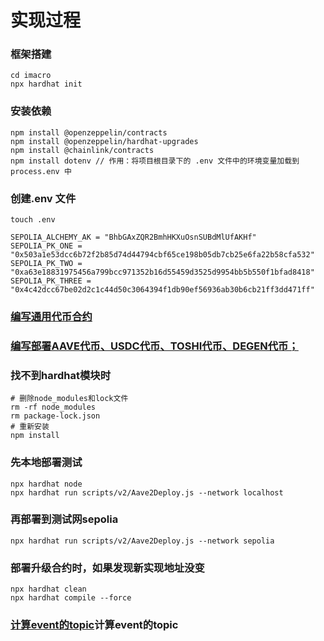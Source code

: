 # 实现过程
### 框架搭建
```
cd imacro
npx hardhat init
```

### 安装依赖
```
npm install @openzeppelin/contracts
npm install @openzeppelin/hardhat-upgrades
npm install @chainlink/contracts
npm install dotenv // 作用：将项目根目录下的 .env 文件中的环境变量加载到 process.env 中
```

### 创建.env 文件
```
touch .env

SEPOLIA_ALCHEMY_AK = "BhbGAxZQR2BmhHKXuOsnSUBdMlUfAKHf"
SEPOLIA_PK_ONE = "0x503a1e53dcc6b72f2b85d74d44794cbf65ce198b05db7cb25e6fa22b58cfa532"
SEPOLIA_PK_TWO = "0xa63e18831975456a799bcc971352b16d55459d3525d9954bb5b550f1bfad8418"
SEPOLIA_PK_THREE = "0x4c42dcc67be02d2c1c44d50c3064394f1db90ef56936ab30b6cb21ff3dd471ff"
```

### [编写通用代币合约](solidity/contracts/Token.sol)

### [编写部署AAVE代币、USDC代币、TOSHI代币、DEGEN代币；](solidity/scripts/v1/Aave2Deploy.js)

### 找不到hardhat模块时
```
# 删除node_modules和lock文件
rm -rf node_modules
rm package-lock.json
# 重新安装
npm install
```

### 先本地部署测试
```
npx hardhat node
npx hardhat run scripts/v2/Aave2Deploy.js --network localhost
```

### 再部署到测试网sepolia
``` hardhat
npx hardhat run scripts/v2/Aave2Deploy.js --network sepolia
```

### 部署升级合约时，如果发现新实现地址没变
```
npx hardhat clean
npx hardhat compile --force
```

### [计算event的topic](solidity/scripts/v1/CalculateEventTopic.js)计算event的topic